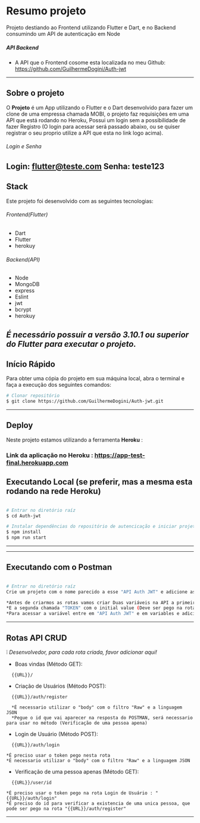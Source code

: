 # Resumo projeto

Projeto destiando ao Frontend utilizando Flutter e Dart, e no Backend consumindo um API de autenticação em Node

##### API Backend
- A API que o Frontend cosome esta localizada no meu Github: https://github.com/GuilhermeDogini/Auth-jwt
---

## Sobre o projeto

O **Projeto** é um App utilizando o Flutter e o Dart desenvolvido para fazer um clone de uma empressa chamada MOBI, o projeto faz requisições em uma API que está rodando no Heroku, Possui um login sem a possibilidade de fazer Registro (O login para acessar será passado abaixo, ou se quiser registrar o seu proprio utilize a API que esta no link logo acima).

###### Login e Senha 

Login: flutter@teste.com
Senha: teste123
---

## Stack

Este projeto foi desenvolvido com as seguintes tecnologias:

###### Frontend(Flutter)
  - Dart
  - Flutter
  - herokuy

###### Backend(API)
  - Node
  - MongoDB
  - express
  - Eslint
  - jwt
  - bcrypt
  - herokuy
  
*É necessário possuir a versão 3.10.1 ou superior do Flutter para executar o projeto.*
---

## Início Rápido

Para obter uma cópia do projeto em sua máquina local, abra o terminal e faça a execução dos seguintes comandos:

```bash
# Clonar repositório
$ git clone https://github.com/GuilhermeDogini/Auth-jwt.git
```
---

## Deploy

Neste projeto estamos utilizando a ferramenta **Heroku** :
### Link da aplicação no Heroku : https://app-test-final.herokuapp.com


## Executando Local (se preferir, mas a mesma esta rodando na rede Heroku)

```bash

# Entrar no diretório raíz
$ cd Auth-jwt

# Instalar dependências do repositório de autencicação e iniciar projeto
$ npm install
$ npm run start

```
---


---

## Executando com o Postman

```bash

# Entrar no diretório raíz
Crie um projeto com o nome parecido a esse "API Auth JWT" e adicione as rotas a baixo

*Antes de criarmos as rotas vamos criar Duas variáveis na API a primeira chamada "URL" com o initial value "http://localhost:4001" e o current value "http://localhost:4001"
*E a segunda chamada "TOKEN" com o initial value (Deve ser pego na rota "{{URL}}/auth/login" via POSTMAN) e o current value (Deve ser pego na rota "{{URL}}/auth/login" via POSTMAN)
*Para acessar a variável entre em "API Auth JWT" e em variables e adicione suas variaveis lá 
```
---


## Rotas API CRUD

:grey_exclamation: *Desenvolvedor, para cada rota criada, favor adicionar aqui!*

- Boas vindas (Método GET):
```
  {{URL}}/

```
- Criação de Usuários (Método POST):
```
  {{URL}}/auth/register
  
  *É necessario utilizar o "body" com o filtro "Raw" e a linguagem JSON
  *Pegue o id que vai aparecer na resposta do POSTMAN, será necessario para usar no método (Verificação de uma pessoa apena)

```

- Login de Usuário (Método POST):
```
  {{URL}}/auth/login

*É preciso usar o token pego nesta rota
*É necessario utilizar o "body" com o filtro "Raw" e a linguagem JSON

```

- Verificação de uma pessoa apenas (Método GET):
```
  {{URL}}/user/id

*É preciso usar o token pego na rota Login de Usuário : "{{URL}}/auth/login"
*É preciso do id para verificar a existencia de uma unica pessoa, que pode ser pego na rota "{{URL}}/auth/register"

```


---











